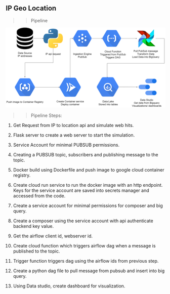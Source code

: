 ## IP Geo Location

>> Pipeline 

![](https://github.com/milindKamath/GCP_IP_GEO_LOC/blob/9e2e6aaba38466ff6259caa02cbdfdefd58ce05d/IP%20geolocation.png)

>> Pipeline Steps:

1. Get Request from IP to location api and simulate web hits.

2. Flask server to create a web server to start the simulation.

3. Service Account for minimal PUBSUB permissions.

4. Creating a PUBSUB topic, subscribers and publishing message to the topic.

5. Docker build using Dockerfile and push image to google cloud container registry.

6. Create cloud run service to run the docker image with an http endpoint.
Keys for the service account are saved into secrets manager and accessed from the code.

7. Create a service account for minimal permissions for composer and big query.

8. Create a composer using the service account with api authenticate backend key value.

9. Get the airflow client id, webserver id.

10. Create cloud function which triggers airflow dag when a message is published to the topic.

11. Trigger function triggers dag using the airflow ids from previous step.

12. Create a python dag file to pull message from pubsub and insert into big query.

13. Using Data studio, create dashboard for visualization.
